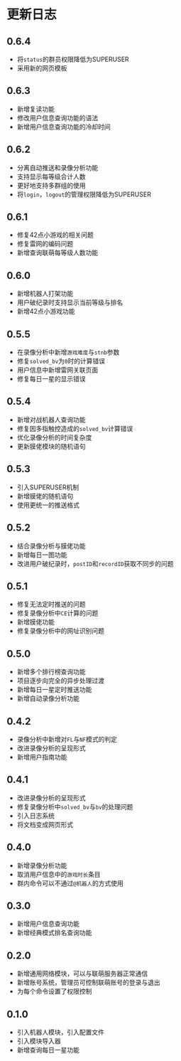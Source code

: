 # 更新日志

## 0.6.4
* 将`status`的群员权限降低为SUPERUSER
* 采用新的网页模板

## 0.6.3
* 新增复读功能
* 修改用户信息查询功能的语法
* 新增用户信息查询功能的冷却时间

## 0.6.2
* 分离自动推送和录像分析功能
* 支持显示每等级合计人数
* 更好地支持多群组的使用
* 将`login`，`logout`的管理权限降低为SUPERUSER

## 0.6.1
* 修复42点小游戏的相关问题
* 修复雷网的编码问题
* 新增查询联萌每等级人数功能

## 0.6.0
* 新增机器人打架功能
* 用户破纪录时支持显示当前等级与排名
* 新增42点小游戏功能

## 0.5.5
* 在录像分析中新增`游戏难度`与`stnb`参数
* 修复`solved_bv`为`0`时的计算错误
* 用户信息中新增雷网关联页面
* 修复每日一星的显示错误

## 0.5.4
* 新增对战机器人查询功能
* 修复因多指触控造成的`solved_bv`计算错误
* 优化录像分析的时间复杂度
* 更新膜佬模块的随机语句

## 0.5.3
* 引入SUPERUSER机制
* 新增膜佬的随机语句
* 使用更统一的推送格式

## 0.5.2
* 结合录像分析与膜佬功能
* 新增每日一图功能
* 改进用户破纪录时，`postID`和`recordID`获取不同步的问题

## 0.5.1
* 修复无法定时推送的问题
* 修复录像分析中`CE`计算的问题
* 新增膜佬功能
* 修复录像分析中的网址识别问题

## 0.5.0
* 新增多个排行榜查询功能
* 项目逐步向完全的异步处理过渡
* 新增每日一星定时推送功能
* 新增自动录像分析功能

## 0.4.2
* 录像分析中新增对`FL`与`NF`模式的判定
* 改进录像分析的呈现形式
* 新增用户指南功能

## 0.4.1
* 改进录像分析的呈现形式
* 修复录像分析中`solved_bv`与`bv`的处理问题
* 引入日志系统
* 将文档变成网页形式

## 0.4.0
* 新增录像分析功能
* 取消用户信息中的`游戏时长`条目
* 群内命令可以不通过`@机器人`的方式使用

## 0.3.0
* 新增用户信息查询功能
* 新增经典模式排名查询功能

## 0.2.0
* 新增通用网络模块，可以与联萌服务器正常通信
* 新增账号系统，管理员可控制联萌账号的登录与退出
* 为每个命令设置了权限控制

## 0.1.0
* 引入机器人模块，引入配置文件
* 引入模块导入器
* 新增查询每日一星功能